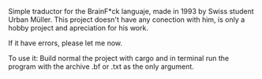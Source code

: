 Simple traductor for the BrainF*ck languaje, made in 1993 by Swiss student Urban Müller. This project doesn't have any conection with him, is only a hobby project and apreciation for his work. 

If it have errors, please let me now.

To use it: Build normal the project with cargo and in terminal run the program with the archive .bf or .txt as the only argument.
